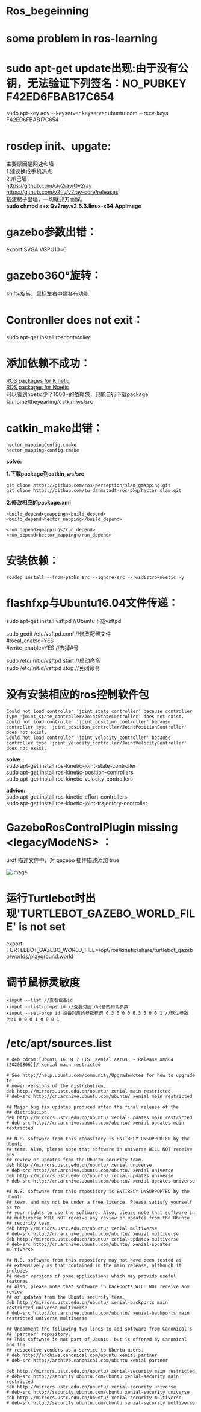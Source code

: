 # Ros_begeinning
# some problem in ros-learning

# sudo apt-get update出现:由于没有公钥，无法验证下列签名：NO_PUBKEY F42ED6FBAB17C654
  sudo apt-key adv --keyserver keyserver.ubuntu.com --recv-keys F42ED6FBAB17C654

# rosdep init、upgate:
主要原因是网速和墙<br>
 1.建议换成手机热点<br>
 2.爪巴墙，<br>https://github.com/Qv2ray/Qv2ray<br>
           https://github.com/v2fly/v2ray-core/releases<br>
    搭建梯子出墙，一切就迎刃而解。<br>
    **sudo chmod a+x Qv2ray.v2.6.3.linux-x64.AppImage**<br>
# gazebo参数出错：
 export SVGA VGPU10=0
 
# gazebo360°旋转：
 shift+旋转、鼠标左右中建各有功能

# Contronller does not exit：
 sudo apt-get install ros*contronller*
 
# 添加依赖不成功：
 [ROS packages for Kinetic]( http://repositories.ros.org/status_page/ros_kinetic_default.html)<br>
 [ROS packages for Noetic](http://repositories.ros.org/status_page/ros_noetic_default.html)<br>
 可以看到noetic少了1000+的依赖包，只能自行下载package到/home/theyearling/catkin_ws/src
 
 # catkin_make出错：
    hector_mappingConfig.cmake
    hector_mapping-config.cmake
  **solve:**
    
   **1.下载package到catkin_ws/src**
    
    git clone https://github.com/ros-perception/slam_gmapping.git
    git clone https://github.com/tu-darmstadt-ros-pkg/hector_slam.git
    
   **2.修改相应的package.xml**
    
    <build_depend>gmapping</build_depend>
    <build_depend>hector_mapping</build_depend>

    <run_depend>gmapping</run_depend>
    <run_depend>hector_mapping</run_depend>
    
# 安装依赖：
    rosdep install --from-paths src --ignore-src --rosdistro=noetic -y

# flashfxp与Ubuntu16.04文件传递：
  sudo  apt-get  install  vsftpd //Ubuntu下载vsftpd
  
  sudo  gedit  /etc/vsftpd.conf //修改配置文件<br>
  #local_enable=YES<br>
  #write_enable=YES //去掉#号
  
  sudo  /etc/init.d/vsftpd  start //启动命令<br>
  sudo  /etc/init.d/vsftpd  stop //关闭命令
  
# 没有安装相应的ros控制软件包 
    Could not load controller 'joint_state_controller' because controller type 'joint_state_controller/JointStateController' does not exist.
    Could not load controller 'joint_position_controller' because controller type 'joint_position_controller/JointPositionController' does not exist.
    Could not load controller 'joint_velocity_controller' because controller type 'joint_velocity_controller/JointVelocityController' does not exist.
    
  __solve:__<br>
      sudo apt-get install ros-kinetic-joint-state-controller<br>
      sudo apt-get install ros-kinetic-position-controllers<br>
      sudo apt-get install ros-kinetic-velocity-controllers<br>
    
  **advice:**<br>
    sudo apt-get install ros-kinetic-effort-controllers <br>
    sudo apt-get install ros-kinetic-joint-trajectory-controller
        
# GazeboRosControlPlugin missing \<legacyModeNS> ： 
  urdf 描述文件中，对 gazebo 插件描述添加 <legacyModeNS>true</legacyModeNS><br>
  
![image](https://github.com/Lillal/Ros_begening/blob/main/IMG/legacyModeNS.png)

# 运行Turtlebot时出现'TURTLEBOT_GAZEBO_WORLD_FILE' is not set
  export TURTLEBOT_GAZEBO_WORLD_FILE=/opt/ros/kinetic/share/turtlebot_gazebo/worlds/playground.world

# 调节鼠标灵敏度
    xinput --list //查看设备id
    xinput --list-props id //查看对应id设备的相关参数
    xinput --set-prop id 设备对应的参数标识 0.3 0 0 0 0.3 0 0 0 1 //默认参数为:1 0 0 0 1 0 0 0 1
  
# /etc/apt/sources.list
    # deb cdrom:[Ubuntu 16.04.7 LTS _Xenial Xerus_ - Release amd64 (20200806)]/ xenial main restricted

    # See http://help.ubuntu.com/community/UpgradeNotes for how to upgrade to
    # newer versions of the distribution.
    deb http://mirrors.ustc.edu.cn/ubuntu/ xenial main restricted
    # deb-src http://cn.archive.ubuntu.com/ubuntu/ xenial main restricted

    ## Major bug fix updates produced after the final release of the
    ## distribution.
    deb http://mirrors.ustc.edu.cn/ubuntu/ xenial-updates main restricted
    # deb-src http://cn.archive.ubuntu.com/ubuntu/ xenial-updates main restricted

    ## N.B. software from this repository is ENTIRELY UNSUPPORTED by the Ubuntu
    ## team. Also, please note that software in universe WILL NOT receive any
    ## review or updates from the Ubuntu security team.
    deb http://mirrors.ustc.edu.cn/ubuntu/ xenial universe
    # deb-src http://cn.archive.ubuntu.com/ubuntu/ xenial universe
    deb http://mirrors.ustc.edu.cn/ubuntu/ xenial-updates universe
    # deb-src http://cn.archive.ubuntu.com/ubuntu/ xenial-updates universe

    ## N.B. software from this repository is ENTIRELY UNSUPPORTED by the Ubuntu 
    ## team, and may not be under a free licence. Please satisfy yourself as to 
    ## your rights to use the software. Also, please note that software in 
    ## multiverse WILL NOT receive any review or updates from the Ubuntu
    ## security team.
    deb http://mirrors.ustc.edu.cn/ubuntu/ xenial multiverse
    # deb-src http://cn.archive.ubuntu.com/ubuntu/ xenial multiverse
    deb http://mirrors.ustc.edu.cn/ubuntu/ xenial-updates multiverse
    # deb-src http://cn.archive.ubuntu.com/ubuntu/ xenial-updates multiverse

    ## N.B. software from this repository may not have been tested as
    ## extensively as that contained in the main release, although it includes
    ## newer versions of some applications which may provide useful features.
    ## Also, please note that software in backports WILL NOT receive any review
    ## or updates from the Ubuntu security team.
    deb http://mirrors.ustc.edu.cn/ubuntu/ xenial-backports main restricted universe multiverse
    # deb-src http://cn.archive.ubuntu.com/ubuntu/ xenial-backports main restricted universe multiverse

    ## Uncomment the following two lines to add software from Canonical's
    ## 'partner' repository.
    ## This software is not part of Ubuntu, but is offered by Canonical and the
    ## respective vendors as a service to Ubuntu users.
    # deb http://archive.canonical.com/ubuntu xenial partner
    # deb-src http://archive.canonical.com/ubuntu xenial partner

    deb http://mirrors.ustc.edu.cn/ubuntu/ xenial-security main restricted
    # deb-src http://security.ubuntu.com/ubuntu xenial-security main restricted
    deb http://mirrors.ustc.edu.cn/ubuntu/ xenial-security universe
    # deb-src http://security.ubuntu.com/ubuntu xenial-security universe
    deb http://mirrors.ustc.edu.cn/ubuntu/ xenial-security multiverse
    # deb-src http://security.ubuntu.com/ubuntu xenial-security multiverse
  
